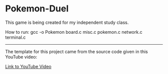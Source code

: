 # Pokemon-Duel

This game is being created for my independent study class.

How to run: gcc -o Pokemon board.c misc.c pokemon.c network.c terminal.c


-----------------------------------------------------------------------------------------

The template for this project came from the source code given in this YouTube video:

[Link to YouTube Video](https://www.youtube.com/watch?v=fNWL5G_zamE)
